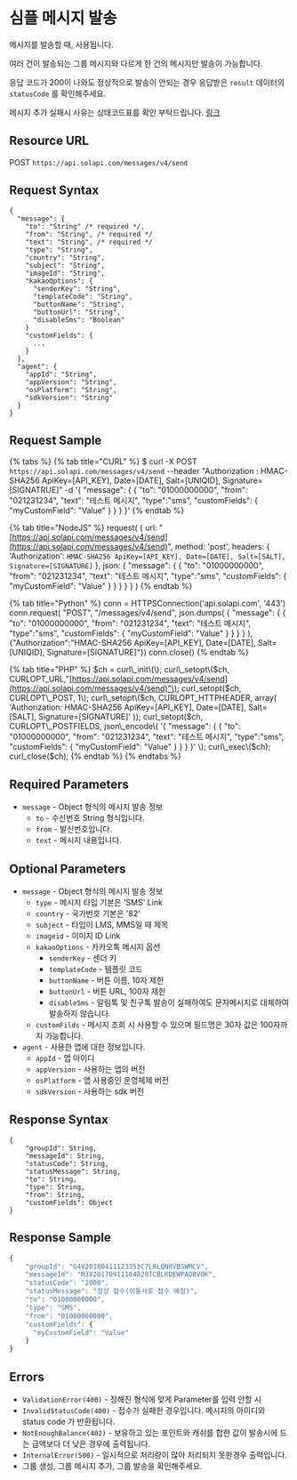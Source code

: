 # 심플 메시지 발송

메시지를 발송할 때, 사용됩니다.

여러 건이 발송되는 그룹 메시지와 다르게 한 건의 메시지만 발송이 가능합니다.

응답 코드가 200이 나와도 정상적으로 발송이 안되는 경우 응답받은 `result` 데이터의 `statusCode` 를 확인해주세요.

메시지 추가 실패시 사유는 상태코드표를 확인 부탁드립니다. [링크](https://docs.solapi.com/3.%20rest/messageStatusCode.html)

## Resource URL

POST `https://api.solapi.com/messages/v4/send`

## Request Syntax

```text
{
  "message": {
    "to": "String" /* required */,
    "from": "String", /* required */
    "text": "String", /* required */
    "type": "String",
    "country": "String",
    "subject": "String",
    "imageId": "String",
    "kakaoOptions": {
      "senderKey": "String",
      "templateCode": "String",
      "buttonName": "String",
      "buttonUrl": "String",
      "disableSms": "Boolean"
    }
    "customFields": {
      ...
    }
  },
  "agent": {
    "appId": "String",
    "appVersion": "String",
    "osPlatform": "String",
    "sdkVersion": "String"
  }
}
```

## Request Sample

{% tabs %}
{% tab title="CURL" %}
$ curl -X POST `https://api.solapi.com/messages/v4/send`  --header "Authorization : HMAC-SHA256 ApiKey=\[API\_KEY\], Date=\[DATE\], Salt=\[UNIQID\], Signature=\[SIGNATRUE\]"  -d '{ "message": { { "to": "01000000000", "from": "021231234", "text": "테스트 메시지", "type":"sms", "customFields": { "myCustomField": "Value" } } } }'
{% endtab %}

{% tab title="NodeJS" %}
request\( { url: "[https://api.solapi.com/messages/v4/send](https://api.solapi.com/messages/v4/send)", method: 'post', headers: { 'Authorization': `HMAC-SHA256 ApiKey=[API_KEY], Date=[DATE], Salt=[SALT], Signature=[SIGNATURE]` }, json: { "message": { { "to": "01000000000", "from": "021231234", "text": "테스트 메시지", "type":"sms", "customFields": { "myCustomField": "Value" } } } } } \)
{% endtab %}

{% tab title="Python" %}
conn = HTTPSConnection\('api.solapi.com', '443'\) conn.request\( "POST", "/messages/v4/send", json.dumps\( { "message": { { "to": "01000000000", "from": "021231234", "text": "테스트 메시지", "type":"sms", "customFields": { "myCustomField": "Value" } } } } \), {"Authorization":"HMAC-SHA256 ApiKey=\[API\_KEY\], Date=\[DATE\], Salt=\[UNIQID\], Signature=\[SIGNATURE\]"}\) conn.close\(\)
{% endtab %}

{% tab title="PHP" %}
$ch = curl\_init\(\); curl\_setopt\($ch, CURLOPT\_URL,"[https://api.solapi.com/messages/v4/send](https://api.solapi.com/messages/v4/send)"\); curl\_setopt\($ch, CURLOPT\_POST, 1\); curl\_setopt\($ch, CURLOPT\_HTTPHEADER, array\( 'Authorization: HMAC-SHA256 ApiKey=\[API\_KEY\], Date=\[DATE\], Salt=\[SALT\], Signature=\[SIGNATURE\]' \)\); curl\_setopt\($ch, CURLOPT\_POSTFIELDS, json\_encode\( '{ "message": { { "to": "01000000000", "from": "021231234", "text": "테스트 메시지", "type":"sms", "customFields": { "myCustomField": "Value" } } } }' \); curl\_exec\($ch\); curl\_close\($ch\);
{% endtab %}
{% endtabs %}

## Required Parameters

* `message` - Object 형식의 메시지 발송 정보
  * `to` - 수신번호 String 형식입니다.
  * `from` - 발신번호입니다.
  * `text` - 메시지 내용입니다.

## Optional Parameters

* `message` - Object 형식의 메시지 발송 정보
  * `type` - 메시지 타입 기본은 'SMS' Link
  * `country` - 국가번호 기본은 '82'
  * `subject` - 타입이 LMS, MMS일 때 제목
  * `imageid` - 이미지 ID Link
  * `kakaoOptions` - 카카오톡 메시지 옵션
    * `senderKey` - 센더 키
    * `templateCode` - 템플릿 코드
    * `buttonName` - 버튼 이름, 10자 제한
    * `buttonUrl` - 버튼 URL, 100자 제한
    * `disableSms` - 알림톡 및 친구톡 발송이 실패하여도 문자메시지로 대체하여 발송하지 않습니다.
  * `customFilds` - 메시지 조회 시 사용할 수 있으며 필드명은 30자 값은 100자까지 가능합니다.
* `agent` - 사용한 앱에 대한 정보입니다.
  * `appId` - 앱 아이디
  * `appVersion` - 사용하는 앱의 버전
  * `osPlatform` - 앱 사용중인 운영체제 버전
  * `sdkVersion` - 사용하는 sdk 버전

## Response Syntax

```text
{
    "groupId": String,
    "messageId": String,
    "statusCode": String,
    "statusMessage": String,
    "to": String,
    "type": String,
    "from": String,
    "customFields": Object
}
```

## Response Sample

```javascript
{
    "groupId": "G4V20180411123353C7LRLQN8VBSWMCV",
    "messageId": "M3V20170911164820TCBLKDEWPAO8VOK",
    "statusCode": "2000",            
    "statusMessage": "정상 접수(이통사로 접수 예정)",
    "to": "01000000000",
    "type": "SMS",
    "from": "01000000000",
    "customFields": {
      "myCustomField": "Value"
    }
}
```

## Errors

* `ValidationError(400)` - 정해진 형식에 맞게 Parameter를 입력 안할 시
* `InvalidStatusCode(400)` - 접수가 실패한 경우입니다. 메시지의 아이디와 status code 가 반환됩니다.
* `NotEnoughBalance(402)` - 보유하고 있는 포인트와 캐쉬를 합한 값이 발송시에 드는 금액보다 더 낮은 경우에 출력됩니다.
* `InternalError(500)` - 일시적으로 처리량이 많아 처리되지 못한경우 출력입니다.
* 그룹 생성, 그룹 메시지 추가, 그룹 발송을 확인해주세요.

